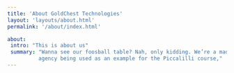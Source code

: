 ```yaml
---
title: 'About GoldChest Technologies'
layout: 'layouts/about.html'
permalink: '/about/index.html'

about: 
 intro: "This is about us"
 summary: "Wanna see our foosball table? Nah, only kidding. We’re a made-up
          agency being used as an example for the Piccalilli course,"
---
```



